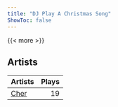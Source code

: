 ```yaml
---
title: "DJ Play A Christmas Song"
ShowToc: false
---
```


{{< more >}}

## Artists
Artists | Plays 
----- | -----: 
[Cher](/artists/cher-31531) | 19

